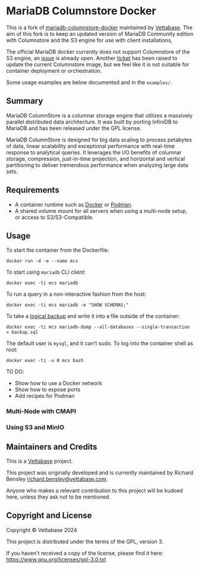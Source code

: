 # MariaDB Columnstore Docker

This is a fork of [mariadb-columnstore-docker](https://github.com/mariadb-corporation/mariadb-columnstore-docker/tree/master) maintained by [Vettabase](https://vettabase.com/).
The aim of this fork is to keep an updated version of MariaDB Community edition with Columnstore and the S3 engine for use with client installations,

The official MariaDB docker currently does not support Columnstore of the S3 engine, an [issue](https://github.com/MariaDB/mariadb-docker/issues/457) is already open.
Another [ticket](https://jira.mariadb.org/browse/MCOL-5646) has been raised to update the current Columnstore image, but we feel like it is not suitable for container deployment or orchestration.

Some usage examples are below documented and in the `examples/`.

## Summary

MariaDB ColumnStore is a columnar storage engine that utilizes a massively parallel distributed data architecture. It was built by porting InfiniDB to MariaDB and has been released under the GPL license.

MariaDB ColumnStore is designed for big data scaling to process petabytes of data, linear scalability and exceptional performance with real-time response to analytical queries. It leverages the I/O benefits of columnar storage, compression, just-in-time projection, and horizontal and vertical partitioning to deliver tremendous performance when analyzing large data sets.

## Requirements

* A container runtime such as [Docker](https://www.docker.com/) or [Podman](https://podman.io/).
* A shared volume mount for all servers when using a multi-node setup, or access to S3/S3-Compatible.

## Usage

To start the container from the Dockerfile:

    docker run -d -e --name mcs

To start using `mariadb` CLI client:

    docker exec -ti mcs mariadb

To run a query in a non-interactive fashion from the host:

    docker exec -ti mcs mariadb -e "SHOW SCHEMAS;"

To take a [logical backup](https://mariadb.com/kb/en/mariadb-dump/) and write it into a file outside of the container:

    docker exec -ti mcs mariadb-dump --all-databases --single-transaction > backup.sql

The default user is `mysql`, and it can't sudo. To log into the container shell as root:

    docker exec -ti -u 0 mcs bash

TO DO:

- Show how to use a Docker network
- Show how to expose ports
- Add recipes for Podman

### Multi-Node with CMAPI

### Using S3 and MinIO

## Maintainers and Credits

This is a [Vettabase](https://vettabase.com) project.

This project was originally developed and is currently maintained
by Richard Bensley <richard.bensley@vettabase.com>.

Anyone who makes a relevant contribution to this project will be
kudoed here, unless they ask not to be mentioned.

## Copyright and License

Copyright © Vettabase 2024

This project is distributed under the terms of the GPL, version 3.

If you haven't received a copy of the license, please find it here:
https://www.gnu.org/licenses/gpl-3.0.txt
